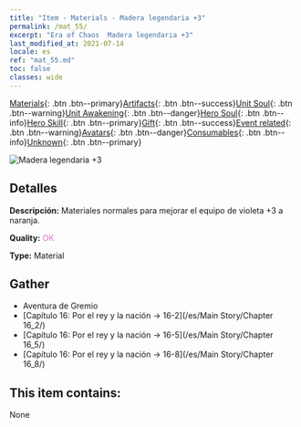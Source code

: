 ```yaml
---
title: "Item - Materials - Madera legendaria +3"
permalink: /mat_55/
excerpt: "Era of Chaos  Madera legendaria +3"
last_modified_at: 2021-07-14
locale: es
ref: "mat_55.md"
toc: false
classes: wide
---
```

 [Materials](/ItemsES/){: .btn .btn--primary}[Artifacts](/ItemsES/Artifacts/){: .btn .btn--success}[Unit Soul](/ItemsES/UnitSoul/){: .btn .btn--warning}[Unit Awakening](/ItemsES/UnitAwakening/){: .btn .btn--danger}[Hero Soul](/ItemsES/HeroSoul/){: .btn .btn--info}[Hero Skill](/ItemsES/HeroSkill/){: .btn .btn--primary}[Gift](/ItemsES/Gift/){: .btn .btn--success}[Event related](/ItemsES/Events/){: .btn .btn--warning}[Avatars](/ItemsES/Avatars/){: .btn .btn--danger}[Consumables](/ItemsES/Consumables/){: .btn .btn--info}[Unknown](/ItemsES/Unknown/){: .btn .btn--primary}

 ![Madera legendaria +3](/images/t/i_cailiao_mucai2.png)

## Detalles
 **Descripción:** Materiales normales para mejorar el equipo de violeta +3 a naranja.

 **Quality:** <span style="color: #DA70D6">OK</span>

 **Type:** Material

## Gather

*    Aventura de Gremio 
*    [Capítulo 16: Por el rey y la nación -> 16-2](/es/Main Story/Chapter 16_2/) 
*    [Capítulo 16: Por el rey y la nación -> 16-5](/es/Main Story/Chapter 16_5/) 
*    [Capítulo 16: Por el rey y la nación -> 16-8](/es/Main Story/Chapter 16_8/) 

## This item contains:

  None

